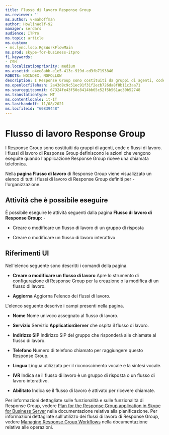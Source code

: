 ```yaml
---
title: Flusso di lavoro Response Group
ms.reviewer: ''
ms.author: v-mahoffman
author: HowlinWolf-92
manager: serdars
audience: ITPro
ms.topic: article
ms.custom:
- ms.lync.lscp.RgsWorkFlowMain
ms.prod: skype-for-business-itpro
f1.keywords:
- CSH
ms.localizationpriority: medium
ms.assetid: e4ee8abb-e1e5-413c-919d-cd3fb7193840
ROBOTS: NOINDEX, NOFOLLOW
description: I Response Group sono costituiti da gruppi di agenti, code e flussi di lavoro. I flussi di lavoro di Response Group definiscono le azioni che vengono eseguite quando l'applicazione Response Group riceve una chiamata telefonica.
ms.openlocfilehash: 2a43d8c9c51ec91f31f2ecb726da8f8b11c3aa71
ms.sourcegitcommit: 67324fe43f50c8414bb65c52f5b561ac30b52748
ms.translationtype: MT
ms.contentlocale: it-IT
ms.lasthandoff: 11/08/2021
ms.locfileid: "60839448"
---
```

# <a name="response-groups-workflow"></a>Flusso di lavoro Response Group

I Response Group sono costituiti da gruppi di agenti, code e flussi di lavoro. I flussi di lavoro di Response Group definiscono le azioni che vengono eseguite quando l'applicazione Response Group riceve una chiamata telefonica.

Nella **pagina Flusso di lavoro** di Response Group viene visualizzato un elenco di tutti i flussi di lavoro di Response Group definiti per  -   l'organizzazione.

## <a name="tasks-you-can-perform"></a>Attività che è possibile eseguire

È possibile eseguire le attività seguenti dalla pagina **Flusso di lavoro di Response Group:**  -  

- Creare o modificare un flusso di lavoro di un gruppo di risposta

- Creare o modificare un flusso di lavoro interattivo

## <a name="ui-reference"></a>Riferimenti UI

Nell'elenco seguente sono descritti i comandi della pagina.

- **Creare o modificare un flusso di lavoro** Apre lo strumento di configurazione di Response Group per la creazione o la modifica di un flusso di lavoro.

- **Aggiorna** Aggiorna l'elenco dei flussi di lavoro.

L'elenco seguente descrive i campi presenti nella pagina.

- **Nome** Nome univoco assegnato al flusso di lavoro.

- **Servizio** Servizio **ApplicationServer** che ospita il flusso di lavoro.

- **Indirizzo SIP** Indirizzo SIP del gruppo che risponderà alle chiamate al flusso di lavoro.

- **Telefono** Numero di telefono chiamato per raggiungere questo Response Group.

- **Lingua** Lingua utilizzata per il riconoscimento vocale e la sintesi vocale.

- **IVR** Indica se il flusso di lavoro è un gruppo di risposta o un flusso di lavoro interattivo.

- **Abilitato** Indica se il flusso di lavoro è attivato per ricevere chiamate.

Per informazioni dettagliate sulle funzionalità e sulle funzionalità di Response Group, vedere [Plan for the Response Group application in Skype for Business Server](../../../plan-your-deployment/enterprise-voice-solution/response-group.md) nella documentazione relativa alla pianificazione. Per informazioni dettagliate sull'utilizzo dei flussi di lavoro di Response Group, vedere [Managing Response Group Workflows](/previous-versions/office/lync-server-2013/lync-server-2013-managing-response-group-workflows) nella documentazione relativa alle operazioni.